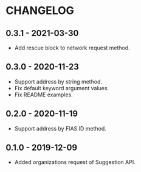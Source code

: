 # CHANGELOG

## 0.3.1 - 2021-03-30

* Add rescue block to network request method.

## 0.3.0 - 2020-11-23

* Support address by string method.
* Fix default keyword argument values.
* Fix README examples.

## 0.2.0 - 2020-11-19

* Support address by FIAS ID method.

## 0.1.0 - 2019-12-09

* Added organizations request of Suggestion API.
